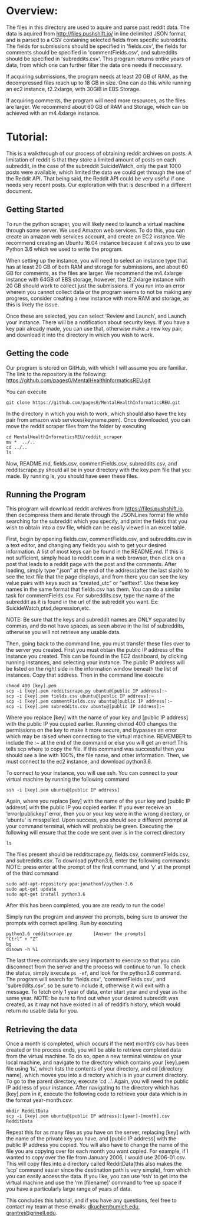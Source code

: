 # Overview:

The files in this directory are used to aquire and parse past reddit data. The data is aquired from http://files.pushshift.io/ in line delimited JSON format, and is parsed to a CSV containing selected fields from specific subreddits. The fields for submissions should be specified in 'fields.csv', the fields for comments should be specified in 'commentFields.csv', and  subreddits should be specified in 'subreddits.csv'. This program returns entire years of data, from which one can further filter the data one needs if neccessary.

If acquiring submissions, the program needs at least 20 GB of RAM, as the
decompressed files reach up to 18 GB in size. One can do this
while running an ec2 instance, t2.2xlarge, with 30GiB in EBS Storage.

If acquiring comments, the program will need more resources, as the files are larger.
We recommend about 60 GB of RAM and Storage, which can be achieved with an m4.4xlarge instance.

# Tutorial:
This is a walkthrough of our process of obtaining reddit archives on posts. A limitation of reddit is that they store a limited amount of posts on each subreddit, in the case of the subreddit SuicideWatch, only the past 1000 posts were available, which limited the data we could get through the use of the Reddit API. That being said, the Reddit API could be very useful if one needs very recent posts. Our exploration with that is described in a different document.

## Getting Started

To run the python scraper, you will likely need to launch a virtual machine through some server. We used Amazon web services. To do this, you can create an amazon web services account, and create an EC2 instance. We recommend creating an Ubuntu 16.04 instance because it allows you to use Python 3.6 which we used to write the program. 

When setting up the instance, you will need to select an instance type that has at least 20 GB of both RAM and storage for submissions, and about 60 GB for comments, as the files are larger. We recommend the m4.4xlarge instance with 64GB of EBS storage, however, the t2.2xlarge instance with 20 GB should work to collect just the submissions. If you run into an error wherein you cannot collect data or the program seems to not be making any progress, consider creating a new instance with more RAM and storage, as this is likely the issue.

Once these are selected, you can select ‘Review and Launch’, and Launch your instance. There will be a notification about security keys. If you have a key pair already made, you can use that, otherwise make a new key pair, and download it into the directory in which you wish to work.

## Getting the code
Our program is stored on GitHub, with which I will assume you are familiar. The link to the repository is the following: https://github.com/pages0/MentalHealthInformaticsREU.git

You can execute

`git clone https://github.com/pages0/MentalHealthInformaticsREU.git`

In the directory in which you wish to work, which should also have the key pair from amazon web services(keyname.pem). Once downloaded, you can move the reddit scraper files from the folder by executing

```
cd MentalHealthInformaticsREU/reddit_scraper
mv *  ../..
cd ../..
ls
```
Now, README.md, fields.csv, commentFields.csv, subreddits.csv, and redditscrape.py should all be in your directory with the key.pem file that you made. By running ls, you should have seen these files.

## Running the Program
This program will download reddit archives from https://files.pushshift.io, then decompress them and iterate through the JSONLines format file while searching for the subreddit which you specify, and print the fields that you wish to obtain into a csv file, which can be easily viewed in an excel table.

First, begin by opening fields.csv, commentFields.csv, and subreddits.csv in a text editor, and changing any fields you wish to get your desired information. A list of most keys can be found in the README.md. If this is not sufficient, simply head to reddit.com in a web browser, then click on a post that leads to a reddit page with the post and the comments. After loading, simply type “.json” at the end of the address(after the last slash) to see the text file that the page displays, and from there you can see the key value pairs with keys such as “created_utc” or “selftext”. Use these key names in the same format that fields.csv has them. You can do a similar task for commentFields.csv. For subreddits.csv, type the name of the subreddit as it is found in the url of the subreddit you want. Ex: SuicideWatch,ptsd,depression,etc.

NOTE: Be sure that the keys and subreddit names are ONLY separated by commas, and do not have spaces, as seen above in the list of subreddits, otherwise you will not retrieve any usable data.

Then, going back to the command line, you must transfer these files over to the server you created. First you must obtain the public IP address of the instance you created. This can be found in the EC2 dashboard, by clicking running instances, and selecting your instance. The public IP address will be listed on the right side in the information window beneath the list of instances. Copy that address. Then in the command line execute

```
chmod 400 [key].pem
scp -i [key].pem redditscrape.py ubuntu@[public IP address]:~
scp -i [key].pem fields.csv ubuntu@[public IP address]:~
scp -i [key].pem commentFields.csv ubuntu@[public IP address]:~
scp -i [key].pem subreddits.csv ubuntu@[public IP address]:~
```

Where you replace [key] with the name of your key and [public IP address] with the public IP you copied earlier. Running chmod 400 changes the permissions on the key to make it more secure, and bypasses an error which may be raised when connecting to the virtual machine. REMEMBER to include the :~ at the end of the command or else you will get an error! This tells scp where to copy the file. If this command was successful then you should see a line with 100%, the file name, and other information. Then, we must connect to the ec2 instance, and download python3.6.

To connect to your instance, you will use ssh. You can connect to your virtual machine by running the following command

`ssh -i [key].pem ubuntu@[public IP address]`

Again, where you replace [key] with the name of the your key and [public IP address] with the public IP you copied earlier. If you ever receive an ‘error(publickey)’ error, then you or your key were in the wrong directory, or ‘ubuntu’ is misspelled. Upon success, you should see a different prompt at your command terminal, which will probably be green. Executing the following will ensure that the code we sent over is in the correct directory

`ls`

The files present should be redditscrape.py, fields.csv, commentFields.csv, and subreddits.csv. To download python3.6, enter the following commands: NOTE: press enter at the prompt of the first command, and ‘y’ at the prompt of the third command

```
sudo add-apt-repository ppa:jonathonf/python-3.6
sudo apt-get update
sudo apt-get install python3.6
```
After this has been completed, you are are ready to run the code!

Simply run the program and answer the prompts, being sure to answer the prompts with correct spelling. Run by executing

```
python3.6 redditscrape.py        [Answer the prompts]
“Ctrl” + “Z”
bg
disown -h %1
```

The last three commands are very important to execute so that you can disconnect from the server and the process will continue to run. To check the status, simply execute `ps -ef`, and look for the python3.6 command. The program will search for ‘fields.csv', 'commentFields.csv', and 'subreddits.csv’, so be sure to include it, otherwise it will exit with a message. To fetch only 1 year of data, enter start year and end year as the same year. NOTE: be sure to find out when your desired subreddit was created, as it may not have existed in all of reddit’s history, which would return no usable data for you.

## Retrieving the data
Once a month is completed, which occurs if the next month’s csv has been created or the process ends, you will be able to retrieve completed data from the virtual machine. To do so, open a new terminal window on your local machine, and navigate to the directory which contains your [key].pem file using ‘ls’, which lists the contents of your directory, and cd [directory name], which moves you into a directory which is in your current directory. To go to the parent directory, execute ‘cd ..’. Again, you will need the public IP address of your instance. After navigating to the directory which has [key].pem in it, execute the following code to retrieve your data which is in the format year-month.csv:

```
mkdir RedditData
scp -i [key].pem ubuntu@[public IP address]:[year]-[month].csv RedditData
```

Repeat this for as many files as you have on the server, replacing [key] with the name of the private key you have, and [public IP address] with the public IP address you copied. You will also have to change the name of the file you are copying over for each month you want copied. For example, if I wanted to copy over the file from January 2006, I would use 2006-01.csv. This will copy files into a directory called RedditData(this also makes the ‘scp’ command easier since the destination path is very simple), from which you can easily access the data. If you like, you can use ‘ssh’ to get into the virtual machine and use the ‘rm [filename]’ command to free up space if you have a particularly large range of years of data.

This concludes this tutorial, and if you have any questions, feel free to contact my team at these emails: dkucher@umich.edu, grantrei@grinell.edu.


